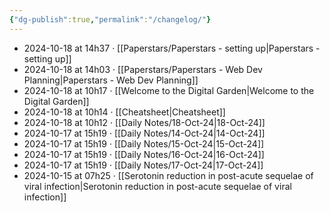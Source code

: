 ```yaml
---
{"dg-publish":true,"permalink":"/changelog/"}
---
```


- 2024-10-18 at 14h37 · [[Paperstars/Paperstars - setting up\|Paperstars - setting up]]
- 2024-10-18 at 14h03 · [[Paperstars/Paperstars - Web Dev Planning\|Paperstars - Web Dev Planning]]
- 2024-10-18 at 10h17 · [[Welcome to the Digital Garden\|Welcome to the Digital Garden]]
- 2024-10-18 at 10h14 · [[Cheatsheet\|Cheatsheet]]
- 2024-10-18 at 10h12 · [[Daily Notes/18-Oct-24\|18-Oct-24]]
- 2024-10-17 at 15h19 · [[Daily Notes/14-Oct-24\|14-Oct-24]]
- 2024-10-17 at 15h19 · [[Daily Notes/15-Oct-24\|15-Oct-24]]
- 2024-10-17 at 15h19 · [[Daily Notes/16-Oct-24\|16-Oct-24]]
- 2024-10-17 at 15h19 · [[Daily Notes/17-Oct-24\|17-Oct-24]]
- 2024-10-15 at 07h25 · [[Serotonin reduction in post-acute sequelae of viral infection\|Serotonin reduction in post-acute sequelae of viral infection]]
